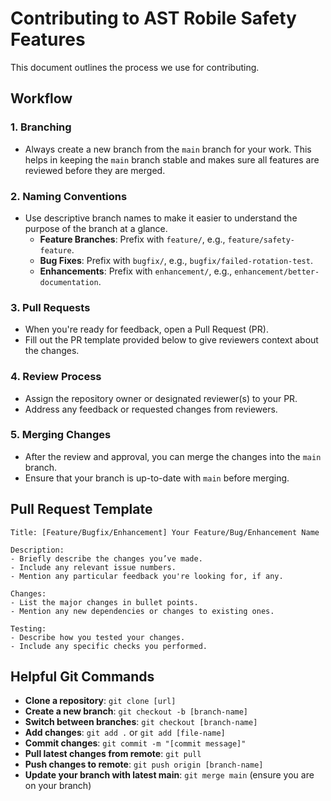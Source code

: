 # Contributing to AST Robile Safety Features

This document outlines the process we use for contributing.

## Workflow

### 1. Branching

- Always create a new branch from the `main` branch for your work. This helps in keeping the `main` branch stable and makes sure all features are reviewed before they are merged.

### 2. Naming Conventions

- Use descriptive branch names to make it easier to understand the purpose of the branch at a glance.
  - **Feature Branches**: Prefix with `feature/`, e.g., `feature/safety-feature`.
  - **Bug Fixes**: Prefix with `bugfix/`, e.g., `bugfix/failed-rotation-test`.
  - **Enhancements**: Prefix with `enhancement/`, e.g., `enhancement/better-documentation`.

### 3. Pull Requests

- When you're ready for feedback, open a Pull Request (PR).
- Fill out the PR template provided below to give reviewers context about the changes.

### 4. Review Process

- Assign the repository owner or designated reviewer(s) to your PR.
- Address any feedback or requested changes from reviewers.

### 5. Merging Changes

- After the review and approval, you can merge the changes into the `main` branch.
- Ensure that your branch is up-to-date with `main` before merging.

## Pull Request Template

```
Title: [Feature/Bugfix/Enhancement] Your Feature/Bug/Enhancement Name

Description:
- Briefly describe the changes you’ve made.
- Include any relevant issue numbers.
- Mention any particular feedback you're looking for, if any.

Changes:
- List the major changes in bullet points.
- Mention any new dependencies or changes to existing ones.

Testing:
- Describe how you tested your changes.
- Include any specific checks you performed.

```

## Helpful Git Commands

- **Clone a repository**: `git clone [url]`
- **Create a new branch**: `git checkout -b [branch-name]`
- **Switch between branches**: `git checkout [branch-name]`
- **Add changes**: `git add .` or `git add [file-name]`
- **Commit changes**: `git commit -m "[commit message]"`
- **Pull latest changes from remote**: `git pull`
- **Push changes to remote**: `git push origin [branch-name]`
- **Update your branch with latest main**: `git merge main` (ensure you are on your branch)
